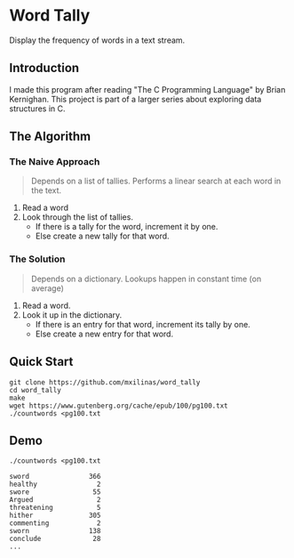 # Word Tally
Display the frequency of words in a text stream.

## Introduction
I made this program after reading "The C Programming Language" by Brian Kernighan.
This project is part of a larger series about exploring data structures in C.

## The Algorithm

### The Naive Approach
> Depends on a list of tallies.
> Performs a linear search at each word in the text.
1. Read a word
2. Look through the list of tallies.
	- If there is a tally for the word, increment it by one.
	- Else create a new tally for that word.

### The Solution
> Depends on a dictionary.
> Lookups happen in constant time (on average)
1. Read a word.
2. Look it up in the dictionary.
	- If there is an entry for that word, increment its tally by one.
	- Else create a new entry for that word.

## Quick Start

	git clone https://github.com/mxilinas/word_tally
	cd word_tally
	make
	wget https://www.gutenberg.org/cache/epub/100/pg100.txt
	./countwords <pg100.txt
	
## Demo

	./countwords <pg100.txt

	sword               366
	healthy               2
	swore                55
	Argued                2
	threatening           5
	hither              305
	commenting            2
	sworn               138
	conclude             28
	...

